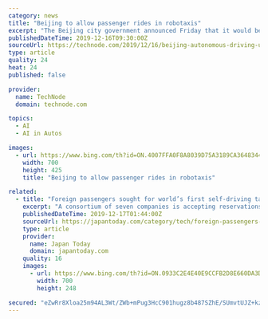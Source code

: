 ```yaml
---
category: news
title: "Beijing to allow passenger rides in robotaxis"
excerpt: "The Beijing city government announced Friday that it would begin allowing self-driving companies to transport passengers in autonomous cars ... and granted test permits to 13 companies, including Baidu, Toyota, Nio, and Pony.ai."
publishedDateTime: 2019-12-16T09:30:00Z
sourceUrl: https://technode.com/2019/12/16/beijing-autonomous-driving-updated-regulation/
type: article
quality: 24
heat: 24
published: false

provider:
  name: TechNode
  domain: technode.com

topics:
  - AI
  - AI in Autos

images:
  - url: https://www.bing.com/th?id=ON.4007FFA0F8A8039D75A3189CA3648344
    width: 700
    height: 425
    title: "Beijing to allow passenger rides in robotaxis"

related:
  - title: "Foreign passengers sought for world’s first self-driving taxi trial from Haneda, Narita"
    excerpt: "A consortium of seven companies is accepting reservations from foreign travelers to take part in a trial run using an MaaS (Mobility as a Service) self-driving vehicle from either Haneda and Narita airports to Tokyo’s Marunouchi business district between Jan 20 and Feb 1, 2020. The seven companies are Airport Transport Service Co Ltd ..."
    publishedDateTime: 2019-12-17T01:44:00Z
    sourceUrl: https://japantoday.com/category/tech/foreign-passengers-sought-for-world’s-first-maas-autonomous-driving-taxi-trial-from-haneda-narita
    type: article
    provider:
      name: Japan Today
      domain: japantoday.com
    quality: 16
    images:
      - url: https://www.bing.com/th?id=ON.0933C2E4E40E9CCFB2D8E660DA3DED08
        width: 700
        height: 248

secured: "eZwRr8Xloa25m94AL3Wt/ZWb+mPug3HcC901hugz8b487SZhE/SUmvtUJZ+kzaC6+FMy15Gyi3z/19KiGU4Mm+ktu1DARR/0Nj1ZoGzi0xOQRueTDWZl8YToRIMvQmsQoLUperynNSGcqpjD1vHEgJ3vyar9w2tQqBaZ61jOrEXrr892fvPpvHWwcv3Xu/hvZNIv9Q/s4REgcTPWup7HNRI7A+BLqiz/d5HAF1G9F4RtNCz2swVfDMDAX0hkP0Sl9NZxcXDk58KYsOS0QbqDLQ==;Ua+OFJpOMcjKPC/89gTuCQ=="
---
```


